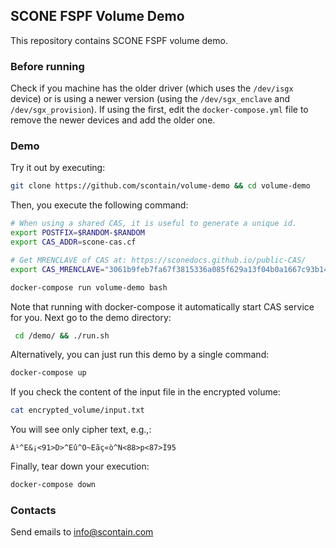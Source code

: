 ## SCONE FSPF Volume Demo
This repository contains SCONE FSPF volume demo.


### Before running

Check if you machine has the older driver (which uses the `/dev/isgx` device) or is using a newer version (using the `/dev/sgx_enclave` and `/dev/sgx_provision`). If using the first, edit the `docker-compose.yml` file to remove the newer devices and add the older one.

### Demo
Try it out by executing:

```bash
git clone https://github.com/scontain/volume-demo && cd volume-demo
```
Then, you execute the following command:
```bash
# When using a shared CAS, it is useful to generate a unique id.
export POSTFIX=$RANDOM-$RANDOM
export CAS_ADDR=scone-cas.cf

# Get MRENCLAVE of CAS at: https://sconedocs.github.io/public-CAS/
export CAS_MRENCLAVE="3061b9feb7fa67f3815336a085f629a13f04b0a1667c93b14ff35581dc8271e4"

docker-compose run volume-demo bash
```
Note that running with docker-compose it automatically start CAS service for you.
Next go to the demo directory:
```bash
 cd /demo/ && ./run.sh
```
Alternatively, you can just run this demo by a single command: 

```bash
docker-compose up
```
If you check the content of the input file in the encrypted volume:

```bash
cat encrypted_volume/input.txt
```

You will see only cipher text, e.g.,: 
```
À¹^E&¡<91>D>^Eû^O~Eãç«ò^N<88>p<87>Î95
```

Finally, tear down your execution: 

```bash
docker-compose down
```

### Contacts
Send emails to info@scontain.com
